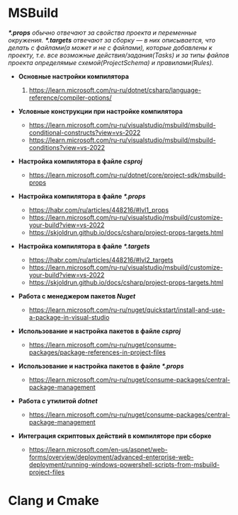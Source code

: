 # MSBuild

***\*.props** обычно отвечают за свойства проекта и переменные окружения. **\*.targets** отвечают за сборку — в них описывается, что делать с файлами(а может и не с файлами), которые добавлены к проекту, т.е. все возможные действия/задания(Tasks) и за типы файлов проекта определямые схемой(ProjectSchema) и правилами(Rules).*

- **Основные настройки компилятора**

    1. https://learn.microsoft.com/ru-ru/dotnet/csharp/language-reference/compiler-options/

- **Условные конструкции при настройке компилятора**

    - https://learn.microsoft.com/ru-ru/visualstudio/msbuild/msbuild-conditional-constructs?view=vs-2022
    - https://learn.microsoft.com/ru-ru/visualstudio/msbuild/msbuild-conditions?view=vs-2022

- **Настройка компилятора в файле *csproj***

    - https://learn.microsoft.com/ru-ru/dotnet/core/project-sdk/msbuild-props

- **Настройка компилятора в файле *\*.props***

    - https://habr.com/ru/articles/448216/#lvl1_props
    - https://learn.microsoft.com/ru-ru/visualstudio/msbuild/customize-your-build?view=vs-2022
    - https://skjoldrun.github.io/docs/csharp/project-props-targets.html

- **Настройка компилятора в файле *\*.targets***

    - https://habr.com/ru/articles/448216/#lvl2_targets
    - https://learn.microsoft.com/ru-ru/visualstudio/msbuild/customize-your-build?view=vs-2022
    - https://skjoldrun.github.io/docs/csharp/project-props-targets.html

- **Работа с менеджером пакетов *Nuget***

    - https://learn.microsoft.com/ru-ru/nuget/quickstart/install-and-use-a-package-in-visual-studio

- **Использование и настройка пакетов в файле *csproj***

    - https://learn.microsoft.com/ru-ru/nuget/consume-packages/package-references-in-project-files

- **Использование и настройка пакетов в файле *\*.props***

    - https://learn.microsoft.com/ru-ru/nuget/consume-packages/central-package-management

- **Работа с утилитой *dotnet***

    - https://learn.microsoft.com/ru-ru/nuget/consume-packages/central-package-management

- **Интеграция скриптовых действий в компиляторе при сборке**

    - https://learn.microsoft.com/en-us/aspnet/web-forms/overview/deployment/advanced-enterprise-web-deployment/running-windows-powershell-scripts-from-msbuild-project-files

# Clang и Cmake

